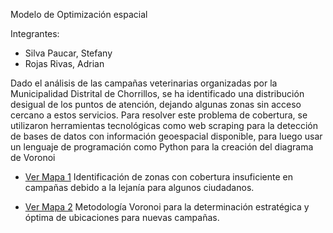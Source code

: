 Modelo de Optimización espacial

Integrantes:
* Silva Paucar, Stefany
* Rojas Rivas, Adrian

Dado el análisis de las campañas veterinarias organizadas por la Municipalidad Distrital de Chorrillos, se ha identificado una distribución desigual de los puntos de atención, dejando algunas zonas sin acceso cercano a estos servicios. Para resolver este problema de cobertura, se utilizaron herramientas tecnológicas como web scraping para la detección de bases de datos con información geoespacial disponible, para luego usar un lenguaje de programación como Python para la creación del diagrama de Voronoi


* [Ver Mapa 1](https://theadrianro.github.io/dataton2024/map1.html) Identificación de zonas con cobertura insuficiente en campañas debido a la lejanía para algunos ciudadanos.

* [Ver Mapa 2](https://theadrianro.github.io/dataton2024/map2.html) Metodología Voronoi para la determinación estratégica y óptima de ubicaciones para nuevas campañas.
